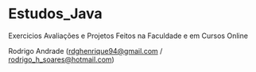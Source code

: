 # Estudos_Java

Exercicios Avaliações e Projetos Feitos na Faculdade e em Cursos Online

Rodrigo Andrade (rdghenrique94@gmail.com / rodrigo_h_soares@hotmail.com)
